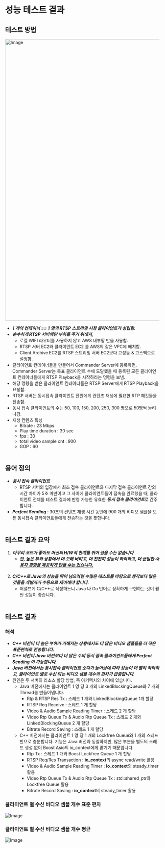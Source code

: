 # 성능 테스트 결과

## 테스트 방법
<img width="919" alt="Image" src="https://github.com/user-attachments/assets/2f39008a-97b7-4de5-9915-59b53d175ec4" /><br>
- ***1 개의 컨테이너 == 1 명의 RTSP 스트리밍 시청 클라이언트가 성립함.***
- ***순수하게 RTSP 서버에만 부하를 주기 위해서,***
  - 로컬 WIFI 라우터를 사용하지 않고 AWS 내부망 만을 사용함.
  - RTSP 서버 EC2와 클라이언트 EC2 를 AWS의 같은 VPC에 배치함.
  - Client Archive EC2를 RTSP 스트리밍 서버 EC2보다 고성능 & 고스펙으로 설정함.
- 클라이언트 컨테이너들을 만들어서 Commander Server에 등록하면, Commander Server는 목표 클라이언트 수에 도달했을 때 등록된 모든 클라이언트 컨테이너들에게 RTSP Playback을 시작하라는 명령을 보냄.
- 해당 명령을 받은 클라이언트 컨테이너들은 RTSP Server에게 RTSP Playback을 요청함.
- RTSP 서버는 동시접속 클라이언트 전원에게 컨텐츠 재생에 필요한 RTP 패킷들을 전송함.
- 동시 접속 클라이언트의 수는 50, 100, 150, 200, 250, 300 명으로 50명씩 늘려나감.
- 재생 컨텐츠 특성
  - Bitrate : 23 Mbps
  - Play time duration : 30 sec
  - fps : 30
  - total video sample cnt : 900
  - GOP : 60
<br><br/>

## 용어 정의
- ***동시 접속 클라이언트***
  - RTSP 서버의 입장에서 최초 접속 클라이언트와 마지막 접속 클라이언트 간의 시간 차이가 5초 미만이고 그 사이에 클라이언트들이 접속을 완료했을 때, 클라이언트 전체를 테스트 결과에 반영 가능한 유효한 ***동시 접속 클라이언트***로 간주합니다.
- ***Perfect Sending*** : 30초의 컨텐츠 재생 시간 동안에 900 개의 비디오 샘플을 모든 동시접속 클라이언트들에게 전송하는 것을 뜻합니다.
<br><br/>

## 테스트 결과 요약
1. ***아무리 코드가 좋아도 머신의 H/W적 한계를 뛰어 넘을 수는 없습니다.***
   - ***[단, 높은 부하 상황에서 더 오래 버티고, 더 천천히 성능이 하락하고, 더 균일한 사용자 경험을 제공하게 만들 수는 있습니다.]()***
   <br><br/>
2. ***C/C++로 Java의 성능을 뛰어 넘으려면 수많은 테스트를 바탕으로 생각보다 많은 것들을 개발자가 수동으로 제어해야 합니다.***
   - 어설프게 C/C++로 작성하느니 Java 나 Go 언어로 정확하게 구현하는 것이 훨씬 성능이 좋습니다.
   <br><br/>

## 테스트 결과
### 해석
- **_C++ 버전이 더 높은 부하가 가해지는 상황에서도 더 많은 비디오 샘플들을 더 작은 표준편차로 전송합니다._**
- **_C++ 버전이 Java 버전보다 더 많은 수의 동시 접속 클라이언트들에게 Perfect Sending 이 가능합니다._**
- **_Java 버전에서는 동시접속 클라이언트 숫자가 늘어남에 따라 성능이 더 빨리 하락하고, 클라이언트 별로 수신 되는 비디오 샘플 개수의 편차가 급증합니다._**
- 원인은 두 서버의 리소스 할당 방법, 즉 아키텍처의 차이에 있습니다.
  - Java 버전에서는 클라이언트 1 명 당 3 개의 LinkedBlockingQueue와 7 개의 Thread를 만들어냅니다.
    - Rtp & RTSP Res Tx : 스레드 1 개와 LinkedBlockingQueue 1개 할당
    - RTSP Req Receive : 스레드 1 개 할당
    - Video & Audio Sample Reading Timer : 스레드 2 개 할당
    - Video Rtp Queue Tx & Audio Rtp Queue Tx : 스레드 2 개와 LinkedBlockingQueue 2 개 할당
    - Bitrate Record Saving : 스레드 1 개 할당
  - C++ 버전에서는 클라이언트 1 명 당 1 개의 Lockfree Queue와 1 개의 스레드만으로 충분합니다. 기능은 Java 버전과 동일하지만, 많은 부분을 별도의 스레드 생성 없이 Boost Asio의 io_context에게 맡기기 때문입니다.
    - Rtp Tx : 스레드 1 개와 Boost Lockfree Queue 1 개 할당
    - RTSP Req/Res Transaction : **io_context**의 async read/write 활용
    - Video & Audio Sample Reading Timer : **io_context**의 steady_timer 활용
    - Video Rtp Queue Tx & Audio Rtp Queue Tx : std::shared_ptr와 Lockfree Queue 활용
    - Bitrate Record Saving : **io_context**의 steady_timer 활용

### 클라이언트 별 수신 비디오 샘플 개수 표준 편차
![Image](https://github.com/user-attachments/assets/29a96abc-34f5-4c90-a5ff-1a50239c6936)
<br>

### 클라이언트 별 수신 비디오 샘플 개수 평균
![Image](https://github.com/user-attachments/assets/4085cbc8-b858-49f7-ac59-461ef0dc052f)
<br>